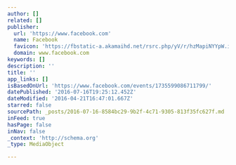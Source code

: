 ```yaml
---
author: []
related: []
publisher:
  url: 'https://www.facebook.com'
  name: Facebook
  favicon: 'https://fbstatic-a.akamaihd.net/rsrc.php/yV/r/hzMapiNYYpW.ico'
  domain: www.facebook.com
keywords: []
description: ''
title: ''
app_links: []
isBasedOnUrl: 'https://www.facebook.com/events/1735599086711799/'
datePublished: '2016-07-16T19:25:12.452Z'
dateModified: '2016-04-21T16:47:01.667Z'
starred: false
sourcePath: _posts/2016-07-16-8584bc29-9b2f-4c71-9305-813f35fc627f.md
inFeed: true
hasPage: false
inNav: false
_context: 'http://schema.org'
_type: MediaObject

---
```

